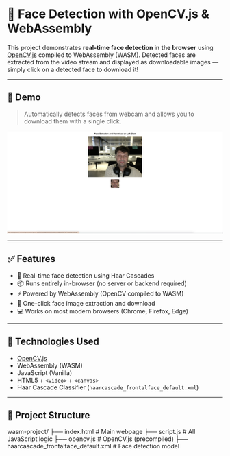 # 🎯 Face Detection with OpenCV.js & WebAssembly

This project demonstrates **real-time face detection in the browser** using [OpenCV.js](https://docs.opencv.org/4.x/d5/d10/tutorial_js_root.html) compiled to WebAssembly (WASM). Detected faces are extracted from the video stream and displayed as downloadable images — simply click on a detected face to download it!

---

## 📸 Demo

> Automatically detects faces from webcam and allows you to download them with a single click.

![Demo Screenshot](Demo.png) <!-- Optional: Replace with your own -->

---

## ✅ Features

- 🧠 Real-time face detection using Haar Cascades
- 📦 Runs entirely in-browser (no server or backend required)
- ⚡ Powered by WebAssembly (OpenCV compiled to WASM)
- 🎯 One-click face image extraction and download
- 💻 Works on most modern browsers (Chrome, Firefox, Edge)

---

## 🚀 Technologies Used

- [OpenCV.js](https://docs.opencv.org/4.x/d5/d10/tutorial_js_root.html)
- WebAssembly (WASM)
- JavaScript (Vanilla)
- HTML5 + `<video>` + `<canvas>`
- Haar Cascade Classifier (`haarcascade_frontalface_default.xml`)

---

## 📁 Project Structure

wasm-project/
├── index.html # Main webpage
├── script.js # All JavaScript logic
├── opencv.js # OpenCV.js (precompiled)
├── haarcascade_frontalface_default.xml # Face detection model

